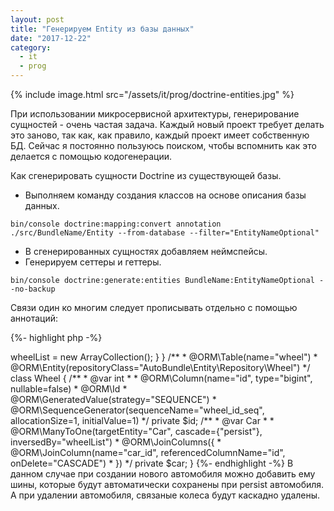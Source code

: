 ```yaml
---
layout: post
title: "Генерируем Entity из базы данных"
date: "2017-12-22"
category:
  - it
  - prog
---
```

{% include image.html src="/assets/it/prog/doctrine-entities.jpg" %}

При использовании микросервисной архитектуры, генерирование сущностей - очень частая задача. Каждый новый проект требует делать это заново, так как, как правило, каждый проект имеет собственную БД. Сейчас я постоянно пользуюсь поиском, чтобы вспомнить как это делается с помощью кодогенерации.

<!--more-->

Как сгенерировать сущности Doctrine из существующей базы.
- Выполняем команду создания классов на основе описания базы данных.
```
bin/console doctrine:mapping:convert annotation ./src/BundleName/Entity --from-database --filter="EntityNameOptional"
```

- В сгенерированных сущностях добавляем неймспейсы.
- Генерируем сеттеры и геттеры.
```
bin/console doctrine:generate:entities BundleName:EntityNameOptional --no-backup
```

Связи один ко многим следует прописывать отдельно с помощью аннотаций:

{%- highlight php -%}
<?php

namespace AutoBundle\Entity;

use Doctrine\Common\Collections\ArrayCollection;
use Doctrine\Common\Collections\Collection;
use Doctrine\ORM\Mapping as ORM;

/**
 * @ORM\Table(name="car")
 * @ORM\Entity(repositoryClass="AutoBundle\Entity\Repository\Car")
 */
class Car
{
    /**
     * @var int
     *
     * @ORM\Column(name="id", type="bigint", nullable=false)
     * @ORM\Id
     * @ORM\GeneratedValue(strategy="SEQUENCE")
     * @ORM\SequenceGenerator(sequenceName="car_id_seq", allocationSize=1, initialValue=1)
     */
    private $id;

    /**
     * @var Collection
     *
     * @ORM\OneToMany(targetEntity="AutoBundle\Entity\Wheel", mappedBy="car", fetch="LAZY", cascade={"persist", "remove"})
     */
    private $wheelList;

    public function __construct()
    {
        $this->wheelList = new ArrayCollection();
    }
}

/**
 * @ORM\Table(name="wheel")
 * @ORM\Entity(repositoryClass="AutoBundle\Entity\Repository\Wheel")
 */
class Wheel
{
    /**
     * @var int
     *
     * @ORM\Column(name="id", type="bigint", nullable=false)
     * @ORM\Id
     * @ORM\GeneratedValue(strategy="SEQUENCE")
     * @ORM\SequenceGenerator(sequenceName="wheel_id_seq", allocationSize=1, initialValue=1)
     */
    private $id;

    /**
     * @var Car
     *
     * @ORM\ManyToOne(targetEntity="Car", cascade={"persist"}, inversedBy="wheelList")
     * @ORM\JoinColumns({
     *   @ORM\JoinColumn(name="car_id", referencedColumnName="id", onDelete="CASCADE")
     * })
     */
    private $car;
}
{%- endhighlight -%}

В данном случае при создании нового автомобиля можно добавить ему шины, которые будут автоматически сохранены при persist автомобиля. А при удалении автомобиля, связаные колеса будут каскадно удалены.
